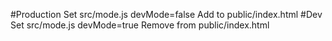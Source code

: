 #Production
Set src/mode.js devMode=false
Add <script src="/zation/serverSettings.js" type="application/javascript"></script> to public/index.html
#Dev
Set src/mode.js devMode=true
Remove <script src="/zation/serverSettings.js" type="application/javascript"></script> from public/index.html
